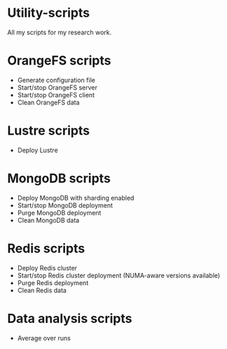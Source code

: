 # Utility-scripts
All my scripts for my research work.

# OrangeFS scripts
- Generate configuration file
- Start/stop OrangeFS server
- Start/stop OrangeFS client
- Clean OrangeFS data

# Lustre scripts
- Deploy Lustre

# MongoDB scripts
- Deploy MongoDB with sharding enabled
- Start/stop MongoDB deployment
- Purge MongoDB deployment
- Clean MongoDB data

# Redis scripts
- Deploy Redis cluster
- Start/stop Redis cluster deployment (NUMA-aware versions available)
- Purge Redis deployment
- Clean Redis data

# Data analysis scripts
- Average over runs
